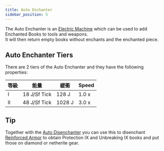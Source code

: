 ```yaml
---
title: Auto Enchanter
sidebar_position: 5
---
```


The Auto Enchanter is an [Electric Machine](../Electric-Machines.md) which can be used to add Enchanted Books to tools and weapons.  
It will then return empty books without enchants and the enchanted piece.

## Auto Enchanter Tiers

There are 2 tiers of the Auto Enchanter and they have the following properties:

| 等級 | 能量           | 緩衝     | Speed |
| -- | ------------ | ------ | ----- |
| I  | 18 J/Sf Tick | 128 J  | 1.0 x |
| II | 48 J/Sf Tick | 1028 J | 3.0 x |

## Tip

Together with the [Auto Disenchanter](Auto-Disenchanter.md) you can use this to disenchant [Reinforced Armor](../../Armor/Armor.md#reinforced-armor) to obtain Protection IX and Unbreaking IX books and put those on diamond or netherite gear.
